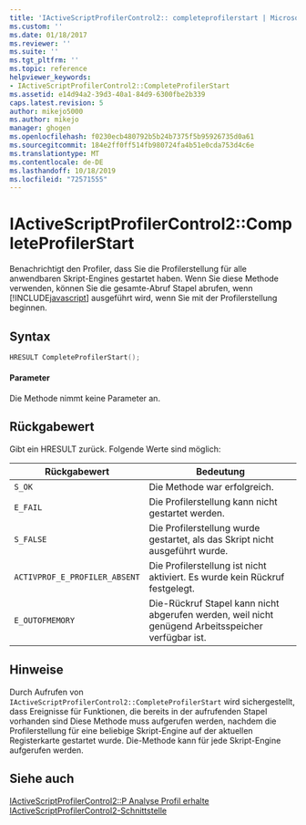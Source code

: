 ```yaml
---
title: 'IActiveScriptProfilerControl2:: completeprofilerstart | Microsoft-Dokumentation'
ms.custom: ''
ms.date: 01/18/2017
ms.reviewer: ''
ms.suite: ''
ms.tgt_pltfrm: ''
ms.topic: reference
helpviewer_keywords:
- IActiveScriptProfilerControl2::CompleteProfilerStart
ms.assetid: e14d94a2-39d3-40a1-84d9-6300fbe2b339
caps.latest.revision: 5
author: mikejo5000
ms.author: mikejo
manager: ghogen
ms.openlocfilehash: f0230ecb480792b5b24b7375f5b95926735d0a61
ms.sourcegitcommit: 184e2ff0ff514fb980724fa4b51e0cda753d4c6e
ms.translationtype: MT
ms.contentlocale: de-DE
ms.lasthandoff: 10/18/2019
ms.locfileid: "72571555"
---
```

# <a name="iactivescriptprofilercontrol2completeprofilerstart"></a>IActiveScriptProfilerControl2::CompleteProfilerStart
Benachrichtigt den Profiler, dass Sie die Profilerstellung für alle anwendbaren Skript-Engines gestartet haben. Wenn Sie diese Methode verwenden, können Sie die gesamte-Abruf Stapel abrufen, wenn [!INCLUDE[javascript](../../javascript/includes/javascript-md.md)] ausgeführt wird, wenn Sie mit der Profilerstellung beginnen.  
  
## <a name="syntax"></a>Syntax  
  
```cpp
HRESULT CompleteProfilerStart();  
```  
  
#### <a name="parameters"></a>Parameter  
 Die Methode nimmt keine Parameter an.  
  
## <a name="return-value"></a>Rückgabewert  
 Gibt ein HRESULT zurück. Folgende Werte sind möglich:  
  
|Rückgabewert|Bedeutung|  
|------------------|-------------|  
|`S_OK`|Die Methode war erfolgreich.|  
|`E_FAIL`|Die Profilerstellung kann nicht gestartet werden.|  
|`S_FALSE`|Die Profilerstellung wurde gestartet, als das Skript nicht ausgeführt wurde.|  
|`ACTIVPROF_E_PROFILER_ABSENT`|Die Profilerstellung ist nicht aktiviert. Es wurde kein Rückruf festgelegt.|  
|`E_OUTOFMEMORY`|Die-Rückruf Stapel kann nicht abgerufen werden, weil nicht genügend Arbeitsspeicher verfügbar ist.|  
  
## <a name="remarks"></a>Hinweise  
 Durch Aufrufen von `IActiveScriptProfilerControl2::CompleteProfilerStart` wird sichergestellt, dass Ereignisse für Funktionen, die bereits in der aufrufenden Stapel vorhanden sind Diese Methode muss aufgerufen werden, nachdem die Profilerstellung für eine beliebige Skript-Engine auf der aktuellen Registerkarte gestartet wurde. Die-Methode kann für jede Skript-Engine aufgerufen werden.  
  
## <a name="see-also"></a>Siehe auch  
 [IActiveScriptProfilerControl2::P Analyse Profil erhalte](../../winscript/reference/iactivescriptprofilercontrol2-prepareprofilerstop.md)    
 [IActiveScriptProfilerControl2-Schnittstelle](../../winscript/reference/iactivescriptprofilercontrol2-interface.md)